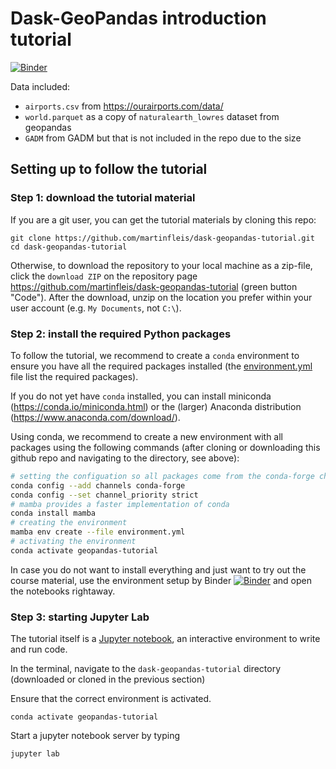 # Dask-GeoPandas introduction tutorial

[![Binder](https://mybinder.org/badge_logo.svg)](https://mybinder.org/v2/gh/martinfleis/dask-geopandas-tutorial/main?urlpath=lab/)

Data included:

- `airports.csv` from <https://ourairports.com/data/>
- `world.parquet` as a copy of `naturalearth_lowres` dataset from geopandas
- `GADM` from GADM but that is not included in the repo due to the size

## Setting up to follow the tutorial

### Step 1: download the tutorial material

If you are a git user, you can get the tutorial materials by cloning this repo:

```
git clone https://github.com/martinfleis/dask-geopandas-tutorial.git
cd dask-geopandas-tutorial
```

Otherwise, to download the repository to your local machine as a zip-file,
click the `download ZIP` on the repository page
<https://github.com/martinfleis/dask-geopandas-tutorial>
(green button "Code"). After the download, unzip on the location you prefer
within your user account (e.g. `My Documents`, not `C:\`).

### Step 2: install the required Python packages

To follow the tutorial, we recommend to create a `conda` environment to
ensure you have all the required packages installed (the
[environment.yml](environment.yml) file list the required packages).

If you do not yet have `conda` installed, you can install miniconda
(https://conda.io/miniconda.html) or the (larger) Anaconda distribution
(https://www.anaconda.com/download/).

Using conda, we recommend to create a new environment with all packages using
the following commands (after cloning or downloading this github repo and
navigating to the directory, see above):

```bash
# setting the configuation so all packages come from the conda-forge channel
conda config --add channels conda-forge
conda config --set channel_priority strict
# mamba provides a faster implementation of conda
conda install mamba
# creating the environment
mamba env create --file environment.yml
# activating the environment
conda activate geopandas-tutorial
```

In case you do not want to install everything and just want to try out the course material, use the environment setup by Binder [![Binder](https://mybinder.org/badge_logo.svg)](https://mybinder.org/v2/gh/martinfleis/dask-geopandas-tutorial/main?urlpath=lab/) and open the notebooks rightaway.

### Step 3: starting Jupyter Lab

The tutorial itself is a [Jupyter notebook](http://jupyter.org/), an interactive  environment to write and run code.

In the terminal, navigate to the `dask-geopandas-tutorial` directory (downloaded or cloned in the previous section)

Ensure that the correct environment is activated.

```
conda activate geopandas-tutorial
```

Start a jupyter notebook server by typing

```
jupyter lab
```
